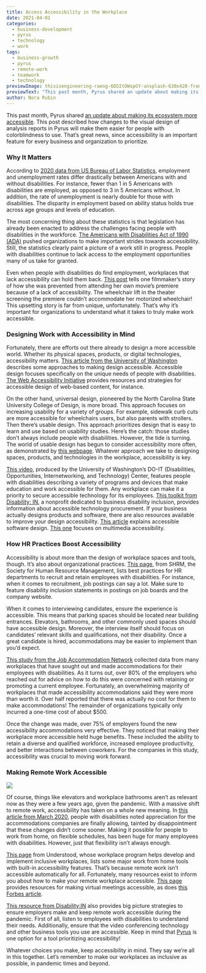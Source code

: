 ```yaml
---
title: Access Accessibility in the Workplace
date: 2021-04-01
categories:
  - business-development
  - pyrus
  - technology
  - work
tags:
  - business-growth
  - pyrus
  - remote-work
  - teamwork
  - technology
previewImage: thisisengineering-raeng-6DSItOWspGY-unsplash-630x420-from-site-en.jpg
previewText: "This past month, Pyrus shared an update about making its ecosystem more accessible. This post described how changes to the visual design of analysis reports in Pyrus will make them easier for people with colorblindness to use. That’s great news, since accessibility is an important feature for every business and organization to prioritize."
author: Nora Rubin
---
```

This past month, Pyrus shared [an update about making its ecosystem more accessible](https://pyrus.com/en/blog/pyrus-accessible-ecosystem-dashboards-for-people-with-colorblindness-and-other-early-spring-updates). This post described how changes to the visual design of analysis reports in Pyrus will make them easier for people with colorblindness to use. That’s great news, since accessibility is an important feature for every business and organization to prioritize.

### **Why It Matters**

According to [2020 data from US Bureau of Labor Statistics](https://www.bls.gov/news.release/disabl.nr0.htm), employment and unemployment rates differ drastically between Americans with and without disabilities. For instance, fewer than 1 in 5 Americans with disabilities are employed, as opposed to 3 in 5 Americans without. In addition, the rate of unemployment is nearly double for those with disabilities. The disparity in employment based on ability status holds true across age groups and levels of education.

The most concerning thing about these statistics is that legislation has already been enacted to address the challenges facing people with disabilities in the workforce. [The Americans with Disabilities Act of 1990 (ADA)](https://www.ada.gov/) pushed organizations to make important strides towards accessibility. Still, the statistics clearly paint a picture of a work still in progress. People with disabilities continue to lack access to the employment opportunities many of us take for granted.

Even when people with disabilities do find employment, workplaces that lack accessibility can hold them back. [This post](https://www.shrm.org/resourcesandtools/hr-topics/behavioral-competencies/global-and-cultural-effectiveness/pages/inclusive-design-can-remove-barriers-prevent-social-isolation.aspx) tells one filmmaker’s story of how she was prevented from attending her own movie’s premiere because of a lack of accessibility. The wheelchair lift in the theater screening the premiere couldn’t accommodate her motorized wheelchair! This upsetting story is far from unique, unfortunately. That’s why it’s important for organizations to understand what it takes to truly make work accessible. 

### **Designing Work with Accessibility in Mind**

Fortunately, there are efforts out there already to design a more accessible world. Whether its physical spaces, products, or digital technologies, accessibility matters. [This article from the University of Washington](https://www.washington.edu/doit/what-difference-between-accessible-usable-and-universal-design) describes some approaches to making design accessible. Accessible design focuses specifically on the unique needs of people with disabilities. [The Web Accessibility Initiative](https://www.w3.org/WAI/) provides resources and strategies for accessible design of web-based content, for instance.

On the other hand, universal design, pioneered by the North Carolina State University College of Design, is more broad. This approach focuses on increasing usability for a variety of groups. For example, sidewalk curb cuts are more accessible for wheelchairs users, but also parents with strollers. Then there’s usable design. This approach prioritizes design that is easy to learn and use based on usability studies. Here’s the catch: those studies don’t always include people with disabilities. However, the tide is turning. The world of usable design has begun to consider accessibility more often, as demonstrated by [this webpage](https://www.usability.gov/what-and-why/accessibility.html). Whatever approach we take to designing spaces, products, and technologies in the workplace, accessibility is key.

[This video](https://www.youtube.com/watch?v=q2Ofq0gc5tA), produced by the University of Washington’s DO-IT (Disabilities, Opportunities, Internetworking, and Technology) Center, features people with disabilities describing a variety of programs and devices that make education and work accessible for them. Any workplace can make it a priority to secure accessible technology for its employees. [This toolkit from Disability: IN](https://private.disabilityin.org/procurementtoolkit/), a nonprofit dedicated to business disability inclusion, provides information about accessible technology procurement. If your business actually designs products and software, there are also resources available to improve your design accessibility. [This article](https://www.washington.edu/doit/designing-software-accessible-individuals-disabilities) explains accessible software design. [This one](https://www.washington.edu/doit/creating-video-and-multimedia-products-are-accessible-people-sensory-impairments) focuses on multimedia accessibility.

### **How HR Practices Boost Accessibility**

Accessibility is about more than the design of workplace spaces and tools, though. It’s also about organizational practices. [This page](https://www.shrm.org/resourcesandtools/tools-and-samples/toolkits/pages/developinganaccessibleworkplace.aspx), from SHRM, the Society for Human Resource Management, lists best practices for HR departments to recruit and retain employees with disabilities. For instance, when it comes to recruitment, job postings can say a lot. Make sure to feature disability inclusion statements in postings on job boards and the company website.

When it comes to interviewing candidates, ensure the experience is accessible. This means that parking spaces should be located near building entrances. Elevators, bathrooms, and other commonly used spaces should have accessible design. Moreover, the interview itself should focus on candidates’ relevant skills and qualifications, not their disability. Once a great candidate is hired, accommodations may be easier to implement than you’d expect.

[This study from the Job Accommodation Network](https://www.shrm.org/hr-today/news/hr-magazine/Documents/LowCostHighImpact.pdf) collected data from many workplaces that have sought out and made accommodations for their employees with disabilities. As it turns out, over 80% of the employers who reached out for advice on how to do this were concerned with retaining or promoting a current employee. Fortunately, an overwhelming majority of workplaces that made accessibility accommodations said they were more than worth it. Over half reported that there was actually no cost for them to make accommodations! The remainder of organizations typically only incurred a one-time cost of about $500.

Once the change was made, over 75% of employers found the new accessibility accommodations very effective. They noticed that making their workplace more accessible held huge benefits. These included the ability to retain a diverse and qualified workforce, increased employee productivity, and better interactions between coworkers. For the companies in this study, accessibility was crucial to moving work forward.

### **Making Remote Work Accessible**

![](dimitri-karastelev-5aLWdeHXSzM-unsplash-300x200.webp)

Of course, things like elevators and workplace bathrooms aren’t as relevant now as they were a few years ago, given the pandemic. With a massive shift to remote work, accessibility has taken on a whole new meaning. In [this article from March 2020](https://www.teenvogue.com/story/disabled-people-react-to-coronavirus-work-from-home-accommodations), people with disabilities noted appreciation for the accommodations companies are finally allowing, tainted by disappointment that these changes didn’t come sooner. Making it possible for people to work from home, on flexible schedules, has been huge for many employees with disabilities. However, just that flexibility isn’t always enough. 

[This page](https://www.understood.org/en/workplace/coronavirus-resources/accessible-work-from-home-tools-coronavirus-outbreak) from Understood, whose workplace program helps develop and implement inclusive workplaces, lists some major work from home tools with built-in accessibility features. That’s because remote work isn’t accessible automatically for all. Fortunately, many resources exist to inform you about how to make your remote workplace accessible. [This page](https://accessibility.umn.edu/what-you-can-do/host-accessible-events/online-meetings) provides resources for making virtual meetings accessible, as does [this Forbes article](https://www.forbes.com/sites/forbescoachescouncil/2020/07/01/the-nuts-and-bolts-of-how-to-make-your-workplace-meeting-accessible/). 

[This resource from Disability:IN](https://disabilityin.org/resources2/covid-19-response-accessible-tools-and-content/) also provides big picture strategies to ensure employers make and keep remote work accessible during the pandemic. First of all, listen to employees with disabilities to understand their needs. Additionally, ensure that the video conferencing technology and other business tools you use are accessible. Keep in mind that [Pyrus](https://pyrus.com/en) is one option for a tool prioritizing accessibility!

Whatever choices you make, keep accessibility in mind. They say we’re all in this together. Let’s remember to make our workplaces as inclusive as possible, in pandemic times and beyond.